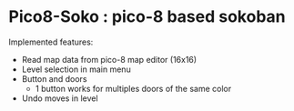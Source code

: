 # Pico8-Soko : pico-8 based sokoban

Implemented features:
- Read map data from pico-8 map editor (16x16)
- Level selection in main menu
- Button and doors
  - 1 button works for multiples doors of the same color
- Undo moves in level
